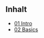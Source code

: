 ## Inhalt
- [01 Intro](https://baloise.github.io/ws-javascript-testing/slides/01_Intro.html)
- [02 Basics](https://baloise.github.io/ws-javascript-testing/slides/02_Basics.html)
